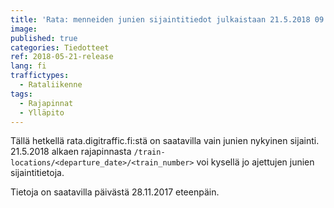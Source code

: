 ```yaml
---
title: 'Rata: menneiden junien sijaintitiedot julkaistaan 21.5.2018 09:00'
image: 
published: true
categories: Tiedotteet
ref: 2018-05-21-release
lang: fi
traffictypes:
  - Rataliikenne
tags:
  - Rajapinnat
  - Ylläpito
---
```

Tällä hetkellä rata.digitraffic.fi:stä on saatavilla vain junien nykyinen sijainti. 21.5.2018 alkaen rajapinnasta `/train-locations/<departure_date>/<train_number>` voi kysellä jo ajettujen junien sijaintitietoja.

Tietoja on saatavilla päivästä 28.11.2017 eteenpäin.
